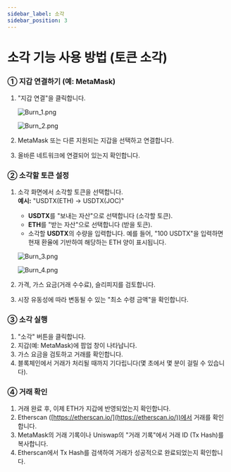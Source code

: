 ```yaml
---
sidebar_label: 소각
sidebar_position: 3
---
```


# 소각 기능 사용 방법 (토큰 소각)

### **① 지갑 연결하기 (예: MetaMask)**

1. "지갑 연결"을 클릭합니다.

    ![Burn_1.png](/img/docs/Burn_1.png)

    ![Burn_2.png](/img/docs/Burn_2.png)
    
2. MetaMask 또는 다른 지원되는 지갑을 선택하고 연결합니다.
3. 올바른 네트워크에 연결되어 있는지 확인합니다.

### **② 소각할 토큰 설정**

1. 소각 화면에서 소각할 토큰을 선택합니다.  
   **예시:** "USDTX(ETH) → USDTX(JOC)"
   - **USDTX**를 "보내는 자산"으로 선택합니다 (소각할 토큰).  
   - **ETH**를 "받는 자산"으로 선택합니다 (받을 토큰).  
   - 소각할 **USDTX**의 수량을 입력합니다. 예를 들어, "100 USDTX"을 입력하면 현재 환율에 기반하여 해당하는 ETH 양이 표시됩니다.

    ![Burn_3.png](/img/docs/Burn_3.png)
    
    ![Burn_4.png](/img/docs/Burn_4.png)
   
2. 가격, 가스 요금(거래 수수료), 슬리피지를 검토합니다.  
3. 시장 유동성에 따라 변동될 수 있는 "최소 수령 금액"을 확인합니다.

### **③ 소각 실행**

1. "소각" 버튼을 클릭합니다.  
2. 지갑(예: MetaMask)에 팝업 창이 나타납니다.  
3. 가스 요금을 검토하고 거래를 확인합니다.  
4. 블록체인에서 거래가 처리될 때까지 기다립니다(몇 초에서 몇 분이 걸릴 수 있습니다).

### **④ 거래 확인**

1. 거래 완료 후, 이제 ETH가 지갑에 반영되었는지 확인합니다.  
2. Etherscan ([https://etherscan.io/](https://etherscan.io/))에서 거래를 확인합니다.  
3. MetaMask의 거래 기록이나 Uniswap의 "거래 기록"에서 거래 ID (Tx Hash)를 복사합니다.  
4. Etherscan에서 Tx Hash를 검색하여 거래가 성공적으로 완료되었는지 확인합니다.
